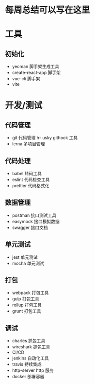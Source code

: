 # 每周总结可以写在这里
# 工具
## 初始化
- yeoman 脚手架生成工具
- create-react-app 脚手架
- vue-cli 脚手架
- vite
# 开发/测试
## 代码管理
- git 代码管理 h- usky githook 工具
- lerna 多项目管理
## 代码处理
- babel 转码工具
- eslint 代码检查工具
- prettier 代码格式化
## 数据管理
- postman 接口测试工具
- easymock 接口模拟数据
- swagger 接口文档
## 单元测试
- jest 单元测试
- mocha 单元测试
## 打包
- webpack 打包工具
- gulp 打包工具
- rollup 打包工具
- grunt 打包工具
## 调试
- charles 抓包工具
- wireshark 抓包工具
- CI/CD
- jenkins 自动化工具
- travis 持续集成
- http-server http 服务
- docker 部署容器